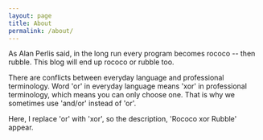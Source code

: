 ```yaml
---
layout: page
title: About
permalink: /about/
---
```


As Alan Perlis said, in the long run every program becomes rococo -- then rubble. This blog will end up rococo or rubble too.  

There are conflicts between everyday language and professional terminology. Word 'or' in everyday language means 'xor' in professional terminology, which means you can only choose one. That is why we sometimes use 'and/or' instead of 'or'.

Here, I replace 'or' with 'xor', so the description, 'Rococo xor Rubble' appear.